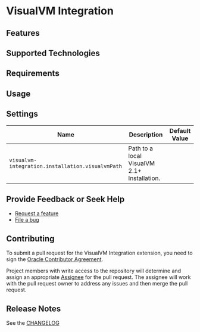 # VisualVM Integration

## Features

## Supported Technologies

## Requirements

## Usage

## Settings

| Name | Description | Default Value |
|---|---|---|
| `visualvm-integration.installation.visualvmPath` | Path to a local VisualVM 2.1+ Installation. |  |

## Provide Feedback or Seek Help

* [Request a feature](https://github.com/oracle/gcn-vscode-extensions/issues/new?labels=enhancement)
* [File a bug](https://github.com/oracle/gcn-vscode-extensions/issues/new?labels=bug)

## Contributing

To submit a pull request for the VisualVM Integration extension, you need to sign the [Oracle Contributor Agreement](http://www.oracle.com/technetwork/community/oca-486395.html).

Project members with write access to the repository will determine and assign an appropriate [Assignee](https://help.github.com/articles/assigning-issues-and-pull-requests-to-other-github-users/) for the pull request. The assignee will work with the pull request owner to address any issues and then merge the pull request.

## Release Notes

See the [CHANGELOG](CHANGELOG.md)
